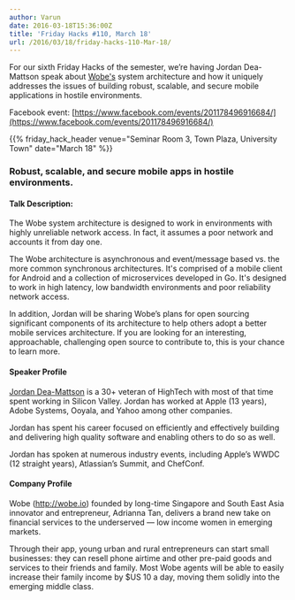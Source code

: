 ```yaml
---
author: Varun
date: 2016-03-18T15:36:00Z
title: 'Friday Hacks #110, March 18'
url: /2016/03/18/friday-hacks-110-Mar-18/
---
```


For our sixth Friday Hacks of the semester, we’re having Jordan Dea-Mattson speak about [Wobe's](https://wobe.io) system architecture and how it uniquely addresses the issues of building robust, scalable, and secure mobile applications in hostile environments.


Facebook event: [https://www.facebook.com/events/201178496916684/](https://www.facebook.com/events/201178496916684/)

{{% friday_hack_header venue="Seminar Room 3, Town Plaza, University Town" date="March 18" %}}

### Robust, scalable, and secure mobile apps in hostile environments.

#### Talk Description:

The Wobe system architecture is designed to work in environments with highly unreliable network access. In fact, it assumes a poor network and accounts it from day one.

The Wobe architecture is asynchronous and event/message based vs. the more common synchronous architectures. It's comprised of a mobile client for Android and a collection of microservices developed in Go. It's designed to work in high latency, low bandwidth environments and poor reliability network access.

In addition, Jordan will be sharing Wobe’s plans for open sourcing significant components of its architecture to help others adopt a better mobile services architecture. If you are looking for an interesting, approachable, challenging open source to contribute to, this is your chance to learn more.

#### Speaker Profile

[Jordan Dea-Mattson](https://www.linkedin.com/in/jordandeamattson) is a 30+ veteran of HighTech with most of that time spent working in Silicon Valley. Jordan has worked at Apple (13 years), Adobe Systems, Ooyala, and Yahoo among other companies.

Jordan has spent his career focused on efficiently and effectively building and delivering high quality software and enabling others to do so as well.

Jordan has spoken at numerous industry events, including Apple’s WWDC (12 straight years), Atlassian’s Summit, and ChefConf.

#### Company Profile

Wobe (http://wobe.io) founded by long-time Singapore and South East Asia innovator and entrepreneur, Adrianna Tan, delivers a brand new take on financial services to the underserved — low income women in emerging markets.

Through their app, young urban and rural entrepreneurs can start small businesses: they can resell phone airtime and other pre-paid goods and services to their friends and family. Most Wobe agents will be able to easily increase their family income by $US 10 a day, moving them solidly into the emerging middle class.

